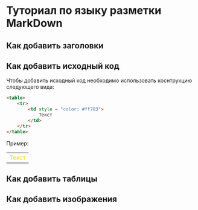 # Туториал по языку разметки MarkDown

## Как добавить заголовки

## Как добавить исходный код


Чтобы добавить исходный код необходимо использовать коснтрукцию следующего вида:
```html
<table>
    <tr>
        <td style = "color: #ff783">
            Текст
        </td>
    </tr>
</table>
```

Пример:

<table>
    <tr>
        <td style="color:#ffd700">
            Текст
        </td>
    </tr>
</table>

## Как добавить таблицы

## Как добавить изображения

